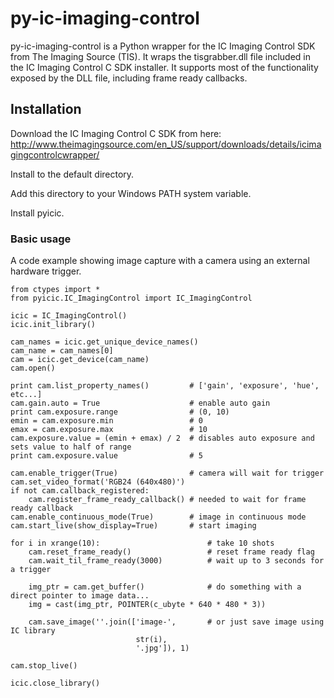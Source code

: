 # py-ic-imaging-control

py-ic-imaging-control is a Python wrapper for the IC Imaging Control SDK from The Imaging Source (TIS). It wraps the tisgrabber.dll file included in the IC Imaging Control C SDK installer. It supports most of the functionality exposed by the DLL file, including frame ready callbacks.

## Installation

Download the IC Imaging Control C SDK from here: http://www.theimagingsource.com/en_US/support/downloads/details/icimagingcontrolcwrapper/

Install to the default directory.

Add this directory to your Windows PATH system variable.

Install pyicic.

### Basic usage

A code example showing image capture with a camera using an external hardware trigger.

    from ctypes import *
    from pyicic.IC_ImagingControl import IC_ImagingControl
    
    icic = IC_ImagingControl()
    icic.init_library()
    
    cam_names = icic.get_unique_device_names()
    cam_name = cam_names[0]
    cam = icic.get_device(cam_name)
    cam.open()
    
    print cam.list_property_names()         # ['gain', 'exposure', 'hue', etc...]
    cam.gain.auto = True                    # enable auto gain
    print cam.exposure.range                # (0, 10)
    emin = cam.exposure.min                 # 0
    emax = cam.exposure.max                 # 10
    cam.exposure.value = (emin + emax) / 2  # disables auto exposure and sets value to half of range
    print cam.exposure.value                # 5
    
    cam.enable_trigger(True)                # camera will wait for trigger
    cam.set_video_format('RGB24 (640x480)')
    if not cam.callback_registered:
        cam.register_frame_ready_callback() # needed to wait for frame ready callback
    cam.enable_continuous_mode(True)        # image in continuous mode
    cam.start_live(show_display=True)       # start imaging
    
    for i in xrange(10):                        # take 10 shots
        cam.reset_frame_ready()                 # reset frame ready flag
        cam.wait_til_frame_ready(3000)          # wait up to 3 seconds for a trigger
        
        img_ptr = cam.get_buffer()              # do something with a direct pointer to image data...
        img = cast(img_ptr, POINTER(c_ubyte * 640 * 480 * 3))
        
        cam.save_image(''.join(['image-',       # or just save image using IC library
                                str(i),
                                '.jpg']), 1)
          
    cam.stop_live()
    
    icic.close_library()
    

